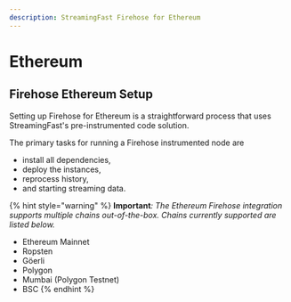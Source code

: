 ```yaml
---
description: StreamingFast Firehose for Ethereum
---
```


# Ethereum

## Firehose Ethereum Setup

Setting up Firehose for Ethereum is a straightforward process that uses StreamingFast's pre-instrumented code solution.

The primary tasks for running a Firehose instrumented node are

* install all dependencies,
* deploy the instances,
* reprocess history,
* and starting streaming data.

{% hint style="warning" %}
**Important**_: The Ethereum Firehose integration supports multiple chains out-of-the-box. Chains currently supported are listed below._

* Ethereum Mainnet
* Ropsten
* Göerli
* Polygon
* Mumbai (Polygon Testnet)
* BSC
{% endhint %}
